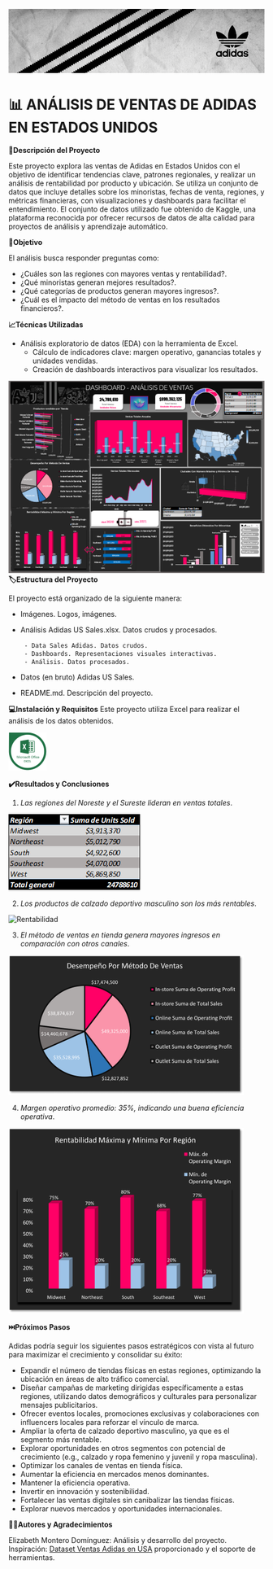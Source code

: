 ![Encabezado Logo Adidas](https://github.com/Elimntero/Analisis-Ventas-Adidas-Estados-Unidos/blob/main/Imagenes/adidas-banner.jpg)
# :bar_chart: ANÁLISIS DE VENTAS DE ADIDAS EN ESTADOS UNIDOS

**:page_with_curl:Descripción del Proyecto**

Este proyecto explora las ventas de Adidas en Estados Unidos con el objetivo de identificar tendencias clave, patrones regionales, y realizar un análisis de rentabilidad por producto y ubicación. Se utiliza un conjunto de datos que incluye detalles sobre los minoristas, fechas de venta, regiones, y métricas financieras, con visualizaciones y dashboards para facilitar el entendimiento.
El conjunto de datos utilizado fue obtenido de Kaggle, una plataforma reconocida por ofrecer recursos de datos de alta calidad para proyectos de análisis y aprendizaje automático.

**:money_with_wings:Objetivo**

El análisis busca responder preguntas como:

- ¿Cuáles son las regiones con mayores ventas y rentabilidad?.
- ¿Qué minoristas generan mejores resultados?.
- ¿Qué categorías de productos generan mayores ingresos?.
- ¿Cuál es el impacto del método de ventas en los resultados financieros?.

**:chart_with_upwards_trend:Técnicas Utilizadas**

- Análisis exploratorio de datos (EDA) con la herramienta de Excel. 
    - Cálculo de indicadores clave: margen operativo, ganancias totales y unidades vendidas.
    - Creación de dashboards interactivos para visualizar los resultados.


![Dashboard Adidas](https://github.com/Elimntero/Analisis-Ventas-Adidas-Estados-Unidos/blob/main/Imagenes/Dashboard%20Adidas.png)
**:label:Estructura del Proyecto**

El proyecto está organizado de la siguiente manera:

- Imágenes. Logos, imágenes.
- Análisis Adidas US Sales.xlsx. Datos crudos y procesados.
  
       - Data Sales Adidas. Datos crudos.
       - Dashboards. Representaciones visuales interactivas.
       - Análisis. Datos procesados.
- Datos (en bruto) Adidas US Sales.
- README.md. Descripción del proyecto.

**:computer:Instalación y Requisitos**
Este proyecto utiliza Excel para realizar el análisis de los datos obtenidos.

![Logo Excel](https://github.com/Elimntero/Analisis-Ventas-Adidas-Estados-Unidos/blob/main/Imagenes/Microsoft%20office%20EXCEL.png)

**:heavy_check_mark:Resultados y Conclusiones**

1. _Las regiones del Noreste y el Sureste lideran en ventas totales_.

![Ventas totales](https://github.com/Elimntero/Analisis-Ventas-Adidas-Estados-Unidos/blob/main/Imagenes/Unidades%20vendidas..png)

2. _Los productos de calzado deportivo masculino son los más rentables_.

![Rentabilidad](https://github.com/Elimntero/Analisis-Ventas-Adidas-Estados-Unidos/blob/main/Imagenes/Calzado%20m%C3%A1s%20rentable..png)

3. _El método de ventas en tienda genera mayores ingresos en comparación con otros canales_. 

![Tienda/online](https://github.com/Elimntero/Analisis-Ventas-Adidas-Estados-Unidos/blob/main/Imagenes/Tienda%20u%20online.png)

4. _Margen operativo promedio: 35%, indicando una buena eficiencia operativa_.

![Margen Operativo](https://github.com/Elimntero/Analisis-Ventas-Adidas-Estados-Unidos/blob/main/Imagenes/Margen.png)


**:next_track_button:Próximos Pasos**

Adidas podría seguir los siguientes pasos estratégicos con vista al futuro para maximizar el crecimiento y consolidar su éxito:

- Expandir el número de tiendas físicas en estas regiones, optimizando la ubicación en áreas de alto tráfico comercial.
- Diseñar campañas de marketing dirigidas específicamente a estas regiones, utilizando datos demográficos y culturales para personalizar mensajes publicitarios.
- Ofrecer eventos locales, promociones exclusivas y colaboraciones con influencers locales para reforzar el vínculo de marca.
- Ampliar la oferta de calzado deportivo masculino, ya que es el segmento más rentable.
- Explorar oportunidades en otros segmentos con potencial de crecimiento (e.g., calzado y ropa femenino y juvenil y ropa masculina).
- Optimizar los canales de ventas en tienda física.
- Aumentar la eficiencia en mercados menos dominantes.
- Mantener la eficiencia operativa.
- Invertir en innovación y sostenibilidad.
- Fortalecer las ventas digitales sin canibalizar las tiendas físicas.
- Explorar nuevos mercados y oportunidades internacionales.


**:technologist:Autores y Agradecimientos**

Elizabeth Montero Domínguez: Análisis y desarrollo del proyecto.
Inspiración: [Dataset Ventas Adidas en USA](https://www.kaggle.com/datasets/heemalichaudhari/adidas-sales-dataset/discussion/431043) proporcionado y el soporte de herramientas.

